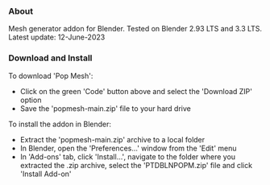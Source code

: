 ### About

Mesh generator addon for Blender. Tested on Blender 2.93 LTS and 3.3 LTS.  
Latest update: 12-June-2023


### Download and Install

To download 'Pop Mesh':  
- Click on the green 'Code' button above and select the 'Download ZIP' option
- Save the 'popmesh-main.zip' file to your hard drive  

To install the addon in Blender:
- Extract the 'popmesh-main.zip' archive to a local folder
- In Blender, open the 'Preferences...' window from the 'Edit' menu
- In 'Add-ons' tab, click 'Install...', navigate to the folder where you extracted the .zip archive, select the 'PTDBLNPOPM.zip' file and click 'Install Add-on'
